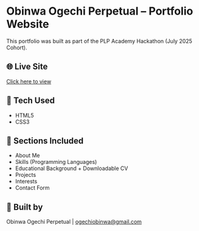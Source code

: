 # Obinwa Ogechi Perpetual – Portfolio Website

This portfolio was built as part of the PLP Academy Hackathon (July 2025 Cohort).

## 🌐 Live Site
[Click here to view](https://ogetec-python.github.io/portfolio-ogechi/)

## 🔧 Tech Used
- HTML5
- CSS3

## 📄 Sections Included
- About Me
- Skills (Programming Languages)
- Educational Background + Downloadable CV
- Projects
- Interests
- Contact Form

## 🧠 Built by
Obinwa Ogechi Perpetual | [ogechiobinwa@gmail.com](mailto:ogechiobinwa@gmail.com)